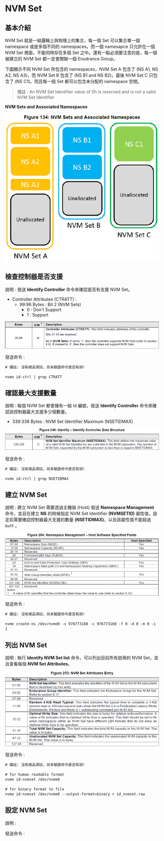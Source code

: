 # NVM Set

## 基本介紹

NVM Set 就是一組邏輯上與物理上的集合，每一個 Set 可以集合單一個 namespace 或是多個不同的 namespaces。而一個 namesapce 只允許在一個 NVM Set 裡面，不能同時存在多個 Set 之中。還有一點必須要注意的是，每一個被建立的 NVM Set 都一定會關聯一個 Enudrance Group。

下圖顯示不同 NVM Set 所包含的 namespaces，NVM Set A 包含了 (NS A1, NS A2, NS A3)，而 NVM Set B 包含了 (NS B1 and NS B2)，最後 NVM Set C 只包含了 (NS C1)。而且每一個 Set 都可以包含未分配的 namespace 空間。

> 備註 : An NVM Set Identifier value of 0h is reserved and is not a valid NVM Set Identifier

**NVM Sets and Associated Namespaces**

![](https://github.com/miniedwins/learning/blob/main/nvme/pic/NVM_Sets_and_Associated_Namespaces.png)



## 檢查控制器是否支援

說明 : 發送 **Identify Controller** 命令來確認是否有支援 NVM Set。

- Controller Attributes (CTRATT) :
  - 99:96 Bytes : Bit 2 (NVM Sets)
    - 0 : Don't Support
    - 1 : Support

![](https://github.com/miniedwins/learning/blob/main/nvme/pic/identify_controller/Identify_Controller_CTRATT_Bit2_NVM_Sets.png)

發送命令 : 

~~~shell
# 備註: 沒有樣品測試，尚未驗證命令是否有誤!

nvme id-ctrl | grep CTRATT
~~~



## 確認最大支援數量

說明 : 每個 NVM Set 都會擁有一組 Id 編號，發送 **Identify Controller** 命令來確認該控制器最大支援多少個數量。

* 339:338 Bytes : NVM Set Identifier Maximum (NSETIDMAX)

![](https://github.com/miniedwins/learning/blob/main/nvme/pic/identify_controller/Identify_Controller_NSETIDMAX.png)

發送命令 :

~~~shell
# 備註: 沒有樣品測試，尚未驗證命令是否有誤!

nvme id-ctrl | grep NSETIDMAX
~~~



## 建立 NVM Set

說明 : 建立 NVM Set 需要透過主機端 (Host) 發送 **Namespace Management** 命令，並且在建立 **NS** 的時候指定 NVM Set Identifier **(NVMSETID)** 屬性值，設定前需要確認控制器最大支援的數量 **(NSETIDMAX)**，以及該屬性值不能超過 `0xFF` 。

![](https://github.com/miniedwins/learning/blob/main/nvme/pic/admin_command_set/namespace_management_host_software_fields.png)

發送命令 : 

~~~shell
# 備註: 沒有樣品測試，尚未驗證命令是否有誤!

nvme create-ns /dev/nvme0 -s 976773168 -c 976773168 -f 0 -d 0 -m 0 -i 1
~~~



## 列出 NVM Set 

說明 : 執行 **Identify NVM Set list** 命令，可以列出目前所有啟用的 NVM Set，並且查看每個 **NVM Set Attributes**。

![](https://github.com/miniedwins/learning/blob/main/nvme/pic/identify_nvm/Identify_NVM_Set_Attributes%20Entry_.png)

發送命令 :

~~~shell
# 備註: 沒有樣品測試，尚未驗證命令是否有誤!

# for human readable format
nvme id-nvmset /dev/nvme0

# for binary format to file
nvme id-nvmset /dev/nvme0 --output-format=binary > id_nvmset.raw
~~~



## 設定 NVM Set

說明 : 



發送命令 :

~~~shell
~~~










